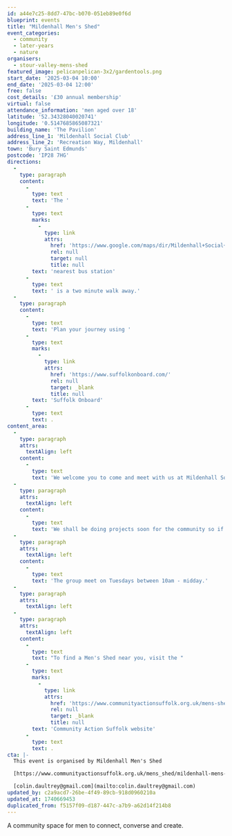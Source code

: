 ```yaml
---
id: a44e7c25-8dd7-47bc-b070-051eb89e0f6d
blueprint: events
title: "Mildenhall Men's Shed"
event_categories:
  - community
  - later-years
  - nature
organisers:
  - stour-valley-mens-shed
featured_image: pelicanpelican-3x2/gardentools.png
start_date: '2025-03-04 10:00'
end_date: '2025-03-04 12:00'
free: false
cost_details: '£30 annual membership'
virtual: false
attendance_information: 'men aged over 18'
latitude: '52.34328040020741'
longitude: '0.5147685865087321'
building_name: 'The Pavilion'
address_line_1: 'Mildenhall Social Club'
address_line_2: 'Recreation Way, Mildenhall'
town: 'Bury Saint Edmunds'
postcode: 'IP28 7HG'
directions:
  -
    type: paragraph
    content:
      -
        type: text
        text: 'The '
      -
        type: text
        marks:
          -
            type: link
            attrs:
              href: 'https://www.google.com/maps/dir/Mildenhall+Social+Club,+Recreation+Way,+Mildenhall,+Bury+Saint+Edmunds/Mildenhall+bus+station,+Mildenhall,+Bury+Saint+Edmunds+IP28+7EZ/@52.3430332,0.5109133,17z/data=!3m1!4b1!4m14!4m13!1m5!1m1!1s0x47d8476baa3677ff:0xb24ddd5f9ac24f61!2m2!1d0.5147464!2d52.3431629!1m5!1m1!1s0x47d8476a3977384b:0xf52d8c6e1efdd4c0!2m2!1d0.51224!2d52.34322!3e2?entry=ttu&g_ep=EgoyMDI1MDIyNC4wIKXMDSoJLDEwMjExNDUzSAFQAw%3D%3D'
              rel: null
              target: null
              title: null
        text: 'nearest bus station'
      -
        type: text
        text: ' is a two minute walk away.'
  -
    type: paragraph
    content:
      -
        type: text
        text: 'Plan your journey using '
      -
        type: text
        marks:
          -
            type: link
            attrs:
              href: 'https://www.suffolkonboard.com/'
              rel: null
              target: _blank
              title: null
        text: 'Suffolk Onboard'
      -
        type: text
        text: .
content_area:
  -
    type: paragraph
    attrs:
      textAlign: left
    content:
      -
        type: text
        text: 'We welcome you to come and meet with us at Mildenhall Social Club (building at the rear) to have hot drink and a chat to meet local people in the area. '
  -
    type: paragraph
    attrs:
      textAlign: left
    content:
      -
        type: text
        text: 'We shall be doing projects soon for the community so if there is something you would like to discuss or even offer your services for anything then please do come along and meet professionally retired people in different fields!'
  -
    type: paragraph
    attrs:
      textAlign: left
    content:
      -
        type: text
        text: 'The group meet on Tuesdays between 10am - midday.'
  -
    type: paragraph
    attrs:
      textAlign: left
  -
    type: paragraph
    attrs:
      textAlign: left
    content:
      -
        type: text
        text: "To find a Men's Shed near you, visit the "
      -
        type: text
        marks:
          -
            type: link
            attrs:
              href: 'https://www.communityactionsuffolk.org.uk/mens-sheds/map/'
              rel: null
              target: _blank
              title: null
        text: 'Community Action Suffolk website'
      -
        type: text
        text: .
cta: |-
  This event is organised by Mildenhall Men's Shed

  [https://www.communityactionsuffolk.org.uk/mens_shed/mildenhall-mens-shed/](https://www.communityactionsuffolk.org.uk/mens_shed/mildenhall-mens-shed/)

  [colin.daultrey@gmail.com](mailto:colin.daultrey@gmail.com)
updated_by: c2a9acd7-26be-4f49-89cb-918d0960210a
updated_at: 1740669453
duplicated_from: f5157f09-d187-447c-a7b9-a62d14f214b8
---
```

A community space for men to connect, converse and create.